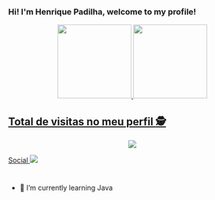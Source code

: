 ### Hi! I'm Henrique Padilha, welcome to my profile!

<div align="center">
  <a href="https://github.com/hcpadilha">
  <img height="150em" src="https://github-readme-stats.vercel.app/api?username=hcpadilha&show_icons=true&theme=dracula&include_all_commits=true&count_private=true"/>
  <img height="150em" src="https://github-readme-stats.vercel.app/api/top-langs/?username=hcpadilha&layout=compact&langs_count=7&theme=dracula"/>
</div>
  <p align="center"> 

 ## Total de visitas no meu perfil :detective: <br>
 <p align="center"> 
   <img alingn="center" src="https://profile-counter.glitch.me/hcpadilha/count.svg" /> <!-- https://github.com/teteusAraujo -->
 </p>

</p>
 
<div> 
 Social
  <a href="https://instagram.com/hcpadilha/" target="_blank"><img src="https://img.shields.io/badge/-Instagram-%23E4405F?style=for-the-badge&logo=instagram&logoColor=white" target="_blank"></a>


 

 
</div>

#  
<!--  
<div>
  ![Snake animation](https://github.com/fabianomoreira/fabianomoreira/blob/output/github-contribution-grid-snake.svg)
</div>
-->
  

- 🌱 I’m currently learning Java
<!--
- 👯 I’m looking to collaborate on ...
- 🤔 I’m looking for help with ...
- 💬 Ask me about ...
- 📫 How to reach me: ...
- 😄 Pronouns: ...
- ⚡ Fun fact: ...
-->
